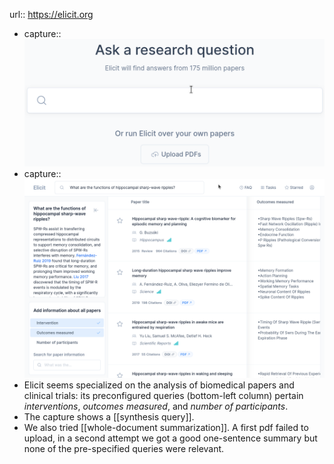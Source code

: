 url:: https://elicit.org

- capture:: ![image.png](../assets/image_1680800329436_0.png)
- capture:: ![image.png](../assets/image_1680796743771_0.png)
- Elicit seems specialized on the analysis of biomedical papers and clinical trials: its preconfigured queries (bottom-left column) pertain *interventions*, *outcomes measured*, and *number of participants*.
- The capture shows a [[synthesis query]].
- We also tried [[whole-document summarization]]. A first pdf failed to upload, in a second attempt we got a good one-sentence summary but none of the pre-specified queries were relevant.